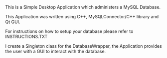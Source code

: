 This is a Simple Desktop Application which administers a MySQL Database. 

This Application was written using C++, MySQLConnector/C++ library and Qt GUI.

For instructions on how to setup your database please refer to INSTRUCTIONS.TXT

I create a Singleton class for the DatabaseWrapper, the Application provides the user with a GUI to interact with the database.